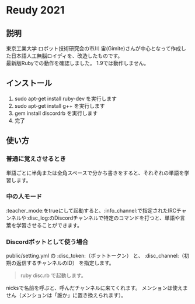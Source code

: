 # Reudy 2021

## 説明

東京工業大学 ロボット技術研究会の市川 宙(Gimite)さんが中心となって作成した日本語人工無脳ロイディを、改造したものです。  
最新版Rubyでの動作を確認しました。
1.9では動作しません。

## インストール
1. sudo apt-get install ruby-dev を実行します
2. sudo apt-get install g++ を実行します
3. gem install discordrb を実行します
4. 完了

## 使い方

### 普通に覚えさせるとき
単語ごとに半角または全角スペースで分かち書きをすると、それぞれの単語を学習します。

### 中の人モード
:teacher_mode:をtrueにして起動すると、:info_channel:で指定されたIRCチャンネルや:disc_log:のDiscordチャンネルで特定のコマンドを打つと、単語や言葉を学習させることができます。

### Discordボットとして使う場合
public/setting.yml の :disc_token:（ボットトークン） と、 :disc_channel:（初期の返信するチャンネルのID） を指定します。
>ruby disc.rb 
で起動します。

nicksで名前を呼ぶと、呼んだチャンネルに来てくれます。
メンションは使えません（メンションは「誰か」に置き換えられます）。

